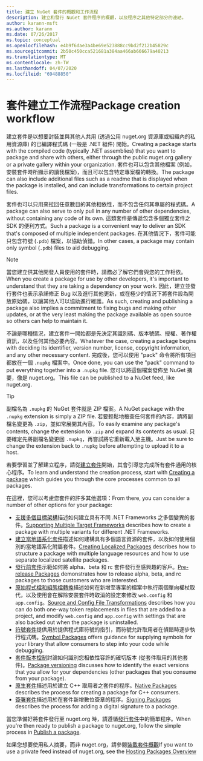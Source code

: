 ```yaml
---
title: 建立 NuGet 套件的概觀和工作流程
description: 建立和發行 NuGet 套件程序的概觀，以及程序之其他特定部分的連結。
author: karann-msft
ms.author: karann
ms.date: 07/26/2017
ms.topic: conceptual
ms.openlocfilehash: e4b9f6dae3a4be69e523888cc9bd2f212b45829c
ms.sourcegitcommit: 2b50c450cca521681a384aa466ab666679a40213
ms.translationtype: MT
ms.contentlocale: zh-TW
ms.lasthandoff: 04/07/2020
ms.locfileid: "69488850"
---
```

# <a name="package-creation-workflow"></a><span data-ttu-id="cafe2-103">套件建立工作流程</span><span class="sxs-lookup"><span data-stu-id="cafe2-103">Package creation workflow</span></span>

<span data-ttu-id="cafe2-104">建立套件是以想要封裝並與其他人共用 (透過公用 nuget.org 資源庫或組織內的私用資源庫) 的已編譯程式碼 (一般是 .NET 組件) 開始。</span><span class="sxs-lookup"><span data-stu-id="cafe2-104">Creating a package starts with the compiled code (typically .NET assemblies) that you want to package and share with others, either through the public nuget.org gallery or a private gallery within your organization.</span></span> <span data-ttu-id="cafe2-105">套件也可以包含其他檔案 (例如，安裝套件時所顯示的讀我檔案)，而且可以包含特定專案檔的轉換。</span><span class="sxs-lookup"><span data-stu-id="cafe2-105">The package can also include additional files such as a readme that is displayed when the package is installed, and can include transformations to certain project files.</span></span>

<span data-ttu-id="cafe2-106">套件也可以只用來拉回任意數目的其他相依性，而不包含任何其專屬的程式碼。</span><span class="sxs-lookup"><span data-stu-id="cafe2-106">A package can also serve to only pull in any number of other dependencies, without containing any code of its own.</span></span> <span data-ttu-id="cafe2-107">這類套件是傳遞包含多個獨立套件之 SDK 的便利方式。</span><span class="sxs-lookup"><span data-stu-id="cafe2-107">Such a package is a convenient way to deliver an SDK that's composed of multiple independent packages.</span></span> <span data-ttu-id="cafe2-108">在其他情況下，套件可能只包含符號 (`.pdb`) 檔案，以協助偵錯。</span><span class="sxs-lookup"><span data-stu-id="cafe2-108">In other cases, a package may contain only symbol (`.pdb`) files to aid debugging.</span></span>

> [!Note]
> <span data-ttu-id="cafe2-109">當您建立供其他開發人員使用的套件時，請務必了解它們會與您的工作相依。</span><span class="sxs-lookup"><span data-stu-id="cafe2-109">When you create a package for use by other developers, it's important to understand that they are taking a dependency on your work.</span></span> <span data-ttu-id="cafe2-110">因此，建立並發行套件也表示承諾修正 Bug 以及進行其他更新，或在極少的情況下將套件設為開放原始碼，以讓其他人可以協助進行維護。</span><span class="sxs-lookup"><span data-stu-id="cafe2-110">As such, creating and publishing a package also implies a commitment to fixing bugs and making other updates, or at the very least making the package available as open source so others can help to maintain it.</span></span>

<span data-ttu-id="cafe2-111">不論是哪種情況，建立套件一開始都是先決定其識別碼、版本號碼、授權、著作權資訊，以及任何其他必要內容。</span><span class="sxs-lookup"><span data-stu-id="cafe2-111">Whatever the case, creating a package begins with deciding its identifier, version number, license, copyright information, and any other necessary content.</span></span> <span data-ttu-id="cafe2-112">完成後，您可以使用 "pack" 命令將所有項目都放在一個 `.nupkg` 檔案中。</span><span class="sxs-lookup"><span data-stu-id="cafe2-112">Once done, you can use the "pack" command to put everything together into a `.nupkg` file.</span></span> <span data-ttu-id="cafe2-113">您可以將這個檔案發佈至 NuGet 摘要，像是 nuget.org。</span><span class="sxs-lookup"><span data-stu-id="cafe2-113">This file can be published to a NuGet feed, like nuget.org.</span></span>

> [!Tip]
> <span data-ttu-id="cafe2-114">副檔名為 `.nupkg` 的 NuGet 套件就是 ZIP 檔案。</span><span class="sxs-lookup"><span data-stu-id="cafe2-114">A NuGet package with the `.nupkg` extension is simply a ZIP file.</span></span> <span data-ttu-id="cafe2-115">若要輕鬆地檢查任何套件的內容，請將副檔名變更為 `.zip`，並如常展開其內容。</span><span class="sxs-lookup"><span data-stu-id="cafe2-115">To easily examine any package's contents, change the extension to `.zip` and expand its contents as usual.</span></span> <span data-ttu-id="cafe2-116">只要確定先將副檔名變更回 `.nupkg`，再嘗試將它重新載入至主機。</span><span class="sxs-lookup"><span data-stu-id="cafe2-116">Just be sure to change the extension back to `.nupkg` before attempting to upload it to a host.</span></span>

<span data-ttu-id="cafe2-117">若要學習並了解建立程序，請從[建立套件](../create-packages/creating-a-package.md)開始，其會引導您完成所有套件通用的核心程序。</span><span class="sxs-lookup"><span data-stu-id="cafe2-117">To learn and understand the creation process, start with [Creating a package](../create-packages/creating-a-package.md) which guides you through the core processes common to all packages.</span></span>

<span data-ttu-id="cafe2-118">在這裡，您可以考慮您套件的許多其他選項：</span><span class="sxs-lookup"><span data-stu-id="cafe2-118">From there, you can consider a number of other options for your package:</span></span>

- <span data-ttu-id="cafe2-119">[支援多個目標架構](../create-packages/supporting-multiple-target-frameworks.md)描述如何建立具有不同 .NET Frameworks 之多個變異的套件。</span><span class="sxs-lookup"><span data-stu-id="cafe2-119">[Supporting Multiple Target Frameworks](../create-packages/supporting-multiple-target-frameworks.md) describes how to create a package with multiple variants for different .NET Frameworks.</span></span>
- <span data-ttu-id="cafe2-120">[建立當地語系化套件](../create-packages/creating-localized-packages.md)描述如何建構具有多個語言資源的套件，以及如何使用個別的當地語系化附屬套件。</span><span class="sxs-lookup"><span data-stu-id="cafe2-120">[Creating Localized Packages](../create-packages/creating-localized-packages.md) describes how to structure a package with multiple language resources and how to use separate localized satellite packages.</span></span>
- <span data-ttu-id="cafe2-121">[發行前套件](../create-packages/prerelease-packages.md)示範如何將 alpha、beta 和 rc 套件發行至感興趣的客戶。</span><span class="sxs-lookup"><span data-stu-id="cafe2-121">[Pre-release Packages](../create-packages/prerelease-packages.md) demonstrates how to release alpha, beta, and rc packages to those customers who are interested.</span></span>
- <span data-ttu-id="cafe2-122">[原始程式檔和組態檔轉換](../create-packages/source-and-config-file-transformations.md)描述如何在新增至專案的檔案中執行兩個單向權杖取代，以及使用會在解除安裝套件時取消的設定來修改 `web.config` 和 `app.config`。</span><span class="sxs-lookup"><span data-stu-id="cafe2-122">[Source and Config File Transformations](../create-packages/source-and-config-file-transformations.md) describes how you can do both one-way token replacements in files that are added to a project, and modify `web.config` and `app.config` with settings that are also backed out when the package is uninstalled.</span></span>
- <span data-ttu-id="cafe2-123">[符號套件](../create-packages/symbol-packages-snupkg.md)提供用於提供程式庫符號的指引，而符號允許取用者在偵錯時逐步執行程式碼。</span><span class="sxs-lookup"><span data-stu-id="cafe2-123">[Symbol Packages](../create-packages/symbol-packages-snupkg.md) offers guidance for supplying symbols for your library that allow consumers to step into your code while debugging.</span></span>
- <span data-ttu-id="cafe2-124">[套件版本控制](../concepts/package-versioning.md)討論如何識別您相依性容許的確切版本 (從套件取用的其他套件)。</span><span class="sxs-lookup"><span data-stu-id="cafe2-124">[Package versioning](../concepts/package-versioning.md) discusses how to identify the exact versions that you allow for your dependencies (other packages that you consume from your package).</span></span>
- <span data-ttu-id="cafe2-125">[原生套件](../guides/native-packages.md)描述用於建立 C++ 取用者之套件的程序。</span><span class="sxs-lookup"><span data-stu-id="cafe2-125">[Native Packages](../guides/native-packages.md) describes the process for creating a package for C++ consumers.</span></span>
- <span data-ttu-id="cafe2-126">[簽署套件](../create-packages/sign-a-package.md)描述用於在套件新增數位簽章的程序。</span><span class="sxs-lookup"><span data-stu-id="cafe2-126">[Signing Packages](../create-packages/sign-a-package.md) describes the process for adding a digital signature to a package.</span></span>

<span data-ttu-id="cafe2-127">當您準備好將套件發行至 nuget.org 時，請遵循[發行套件](../nuget-org/publish-a-package.md)中的簡單程序。</span><span class="sxs-lookup"><span data-stu-id="cafe2-127">When you're then ready to publish a package to nuget.org, follow the simple process in [Publish a package](../nuget-org/publish-a-package.md).</span></span>

<span data-ttu-id="cafe2-128">如果您想要使用私人摘要，而非 nuget.org，請參閱[裝載套件概觀](../hosting-packages/overview.md)</span><span class="sxs-lookup"><span data-stu-id="cafe2-128">If you want to use a private feed instead of nuget.org, see the [Hosting Packages Overview](../hosting-packages/overview.md)</span></span>
